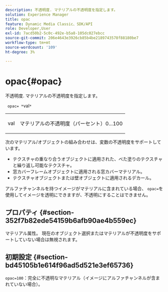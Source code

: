 ```yaml
---
description: 不透明度. マテリアルの不透明度を指定します。
solution: Experience Manager
title: opac
feature: Dynamic Media Classic、SDK/API
role: Developer,User
exl-id: 7acd50b2-5c0c-492e-b5a8-105dc027ebcc
source-git-commit: 206e4643e3926cb85b4be2189743578f88180be7
workflow-type: tm+mt
source-wordcount: '109'
ht-degree: 3%

---
```


# opac{#opac}

不透明度. マテリアルの不透明度を指定します。

` opac= *`val`*`

<table id="simpletable_6AB8CD75F526469FBC9FEAE049792EF2"> 
 <tr class="strow"> 
  <td class="stentry"> <p> <span class="varname"> val  </span> </p> </td> 
  <td class="stentry"> <p>マテリアルの不透明度（パーセント）0...100 </p> </td> 
 </tr> 
</table>

次のマテリアル/オブジェクトの組み合わせは、変数の不透明度をサポートしています。

* テクスチャの重なり合うオブジェクトに適用された、べた塗りのテクスチャと繰り返し可能なテクスチャ。
* 窓カバーフレームオブジェクトに適用される窓カバーマテリアル。
* テクスチャオブジェクトまたは壁オブジェクトに適用されるデカール。

アルファチャンネルを持つイメージがマテリアルに含まれている場合、 `opac=`を使用してイメージを透明にできますが、不透明にすることはできません。

## プロパティ {#section-352f7b82ede54159b6afb90ae4b559ec}

マテリアル属性。 現在のオブジェクト選択またはマテリアルが不透明度をサポートしていない場合は無視されます。

## 初期設定 {#section-bd45105b1e614f96ad5d521e3ef65736}

`opac=100`：完全に不透明なマテリアル（イメージにアルファチャンネルが含まれていない場合）。
